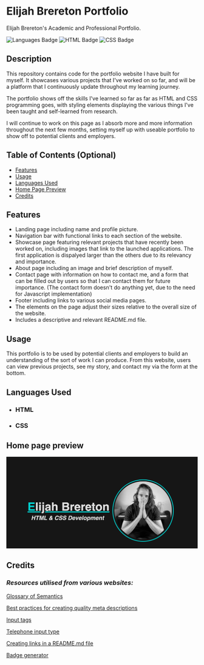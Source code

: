 # Elijah Brereton Portfolio
Elijah Brereton's Academic and Professional Portfolio.

![Languages Badge](https://img.shields.io/badge/Languages-2-blue)
![HTML Badge](https://img.shields.io/badge/HTML-38.6%25-red)
![CSS Badge](https://img.shields.io/badge/CSS-61.4%25-blueviolet)

## Description

This repository contains code for the portfolio website I have built for myself. It showcases various projects that I've worked on so far, and will be a platform that I continuously update throughout my learning journey.

The portfolio shows off the skills I've learned so far as far as HTML and CSS programming goes, with styling elements displaying the various things I've been taught and self-learned from research. 

I will continue to work on this page as I absorb more and more information throughout the next few months, setting myself up with useable portfolio to show off to potential clients and employers.

## Table of Contents (Optional)

- [Features](#features)
- [Usage](#usage)
- [Languages Used](#languages-used)
- [Home Page Preview](#full-preview)
- [Credits](#credits)

## Features

- Landing page including name and profile picture.
- Navigation bar with functional links to each section of the website.
- Showcase page featuring relevant projects that have recently been worked on, including images that link to the launched applications. The first application is dispalyed larger than the others due to its relevancy and importance.
- About page including an image and brief description of myself.
- Contact page with information on how to contact me, and a form that can be filled out by users so that I can contact them for future importance. (The contact form doesn't do anything yet, due to the need for Javascript implementation)
- Footer including links to various social media pages.
- The elements on the page adjust their sizes relative to the overall size of the website.
- Includes a descriptive and relevant README.md file.

## Usage

This portfolio is to be used by potential clients and employers to build an understanding of the sort of work I can produce. From this website, users can view previous projects, see my story, and contact my via the form at the bottom. 

## Languages Used
- ### **HTML**
- ### **CSS**

## Home page preview

![Portfolio home page including profile image, name, and work description.](./assets/images/portfolio.png "Portfolio home page preview")



## Credits

### *Resources utilised from various websites:*

[Glossary of Semantics](https://developer.mozilla.org/en-US/docs/Glossary/Semantics)

[Best practices for creating quality meta descriptions](https://developers.google.com/search/docs/appearance/snippet)


[Input tags](https://www.w3schools.com/tags/tag_label.asp)

[Telephone input type](https://www.w3schools.com/tags/att_input_type_tel.asp)

[Creating links in a README.md file](https://docs.readme.com/main/docs/linking-to-pages)

[Badge generator](https://shields.io/)